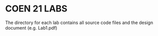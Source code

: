# COEN 21 LABS

The directory for each lab contains all source code files and the design document (e.g. Lab1.pdf)
